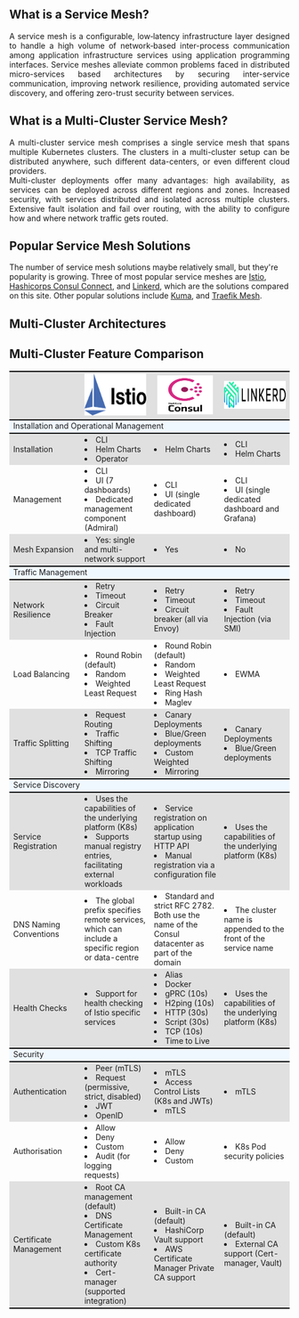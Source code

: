## What is a Service Mesh?

<div style="text-align: justify">A service mesh is a configurable, low‑latency infrastructure layer designed to handle a high volume of network‑based inter-process communication among application infrastructure services using application programming interfaces. Service meshes alleviate common problems faced in distributed micro-services based architectures by securing inter-service communication, improving network resilience, providing automated service discovery, and offering zero-trust security between services.</div>


## What is a Multi-Cluster Service Mesh?
<div style="text-align: justify">
A multi-cluster service mesh comprises a single service mesh that spans multiple Kubernetes clusters. The clusters in a multi-cluster setup can be distributed anywhere, such different data-centers, or even different cloud providers.
</div>

<div style="text-align: justify">
Multi-cluster deployments offer many advantages: high availability, as services can be deployed across different regions and zones. Increased security, with services distributed and isolated across multiple clusters. Extensive fault isolation and fail over routing, with the ability to configure how and where network traffic gets routed.
</div>

## Popular Service Mesh Solutions
<div>
The number of service mesh solutions maybe relatively small, but they're popularity is growing. Three of most popular service meshes are <a href="https://istio.io/latest">Istio</a>, <a href="https://www.consul.io/docs/connect">Hashicorps Consul Connect</a>, and <a href="https://linkerd.io/">Linkerd</a>, which are the solutions compared on this site. Other popular solutions include <a href="https://kuma.io">Kuma</a>, and <a href="https://traefik.io/traefik-mesh">Traefik Mesh</a>.
</div>

## Multi-Cluster Architectures
<div></div>

## Multi-Cluster Feature Comparison

<table>
	<tr>
		<th style="width:15%; border-top:2px solid #000000;" bgcolor="#e0e0e0"></th>
		<th style="width:20%; border-top:2px solid #000000;" bgcolor="#e0e0e0">
			<img src="images/istio_logo.png" alt="" width="120" height="75" />
		</th>
		<th style="width:20%; border-top:2px solid #000000;" bgcolor="#e0e0e0">
			<img src="images/consul_logo.png" alt="" width="100" height="70" />
		</th>
		<th style="width:20%; border-top:2px solid #000000;" bgcolor="#e0e0e0">
			<img src="images/linkerd_logo.png" alt="" width="150" height="50" />
		</th>
	</tr>
	<tr style="background-color:#F0F8FF;border-top:2px solid #000000; border-bottom:2px solid #000000;">
		<td colspan="4">Installation and Operational Management</td>
	</tr>
	<tr>
		<td bgcolor="#e0e0e0">Installation</td>
		<td bgcolor="#e0e0e0">
			<li>CLI</li>
			<li>Helm Charts</li>
			<li>Operator</li>
		</td>
		<td bgcolor="#e0e0e0">
			<li>Helm Charts</li>
		</td>
		<td bgcolor="#e0e0e0">
			<li>CLI</li>
			<li>Helm Charts</li>
		</td>
	</tr>
	<tr>
		<td>Management</td>
		<td>
			<li>CLI</li>
			<li>UI (7 dashboards)</li>
			<li>Dedicated management component (Admiral)</li>
		</td>
		<td>
			<li>CLI</li>
			<li>UI (single dedicated dashboard)</li>
		</td>
		<td>
			<li>CLI</li>
			<li>UI (single dedicated dashboard and Grafana)</li>
		</td>
	</tr>
	<tr>
		<td bgcolor="#e0e0e0">Mesh Expansion</td>
		<td bgcolor="#e0e0e0">
			<li>Yes: single and multi-network support</li>
		</td>
		<td bgcolor="#e0e0e0">
			<li>Yes</li>
		</td>
		<td bgcolor="#e0e0e0">
			<li>No</li>
		</td>
	</tr>
	<tr style="background-color:#F0F8FF;border-top:2px solid #000000; border-bottom:2px solid #000000;">
		<td colspan="4">Traffic Management</td>
	</tr>
	<tr>
		<td bgcolor="#e0e0e0">Network Resilience</td>
		<td bgcolor="#e0e0e0">
			<li>Retry</li>
			<li>Timeout</li>
			<li>Circuit Breaker</li>
			<li>Fault Injection</li>
		</td>
		<td bgcolor="#e0e0e0">
			<li>Retry</li>
			<li>Timeout</li>
			<li>Circuit breaker (all via Envoy)</li>
		</td>
		<td bgcolor="#e0e0e0">
			<li>Retry</li>
			<li>Timeout</li>
			<li>Fault Injection (via SMI)</li>
		</td>
	</tr>
	<tr>
		<td>Load Balancing</td>
		<td>
			<li>Round Robin (default)</li>
			<li>Random</li>
			<li>Weighted Least Request</li>
		</td>
		<td>
			<li>Round Robin (default)</li>
			<li>Random</li>
			<li>Weighted Least Request</li>
			<li>Ring Hash</li>
			<li>Maglev</li>
		</td>
		<td>
			<li>EWMA</li>
		</td>
	</tr>
	<tr>
		<td bgcolor="#e0e0e0">Traffic Splitting</td>
		<td bgcolor="#e0e0e0">
			<li>Request Routing</li>
			<li>Traffic Shifting</li>
			<li>TCP Traffic Shifting</li>
			<li>Mirroring</li>
		</td>
		<td bgcolor="#e0e0e0">
			<li>Canary Deployments</li>
			<li>Blue/Green deployments</li>
			<li>Custom Weighted</li>
			<li>Mirroring</li>
		</td>
		<td bgcolor="#e0e0e0">
			<li>Canary Deployments</li>
			<li>Blue/Green deployments</li>
		</td>
	</tr>
	<tr style="background-color:#F0F8FF;border-top:2px solid #000000; border-bottom:2px solid #000000;">
		<td colspan="4">Service Discovery</td>
	</tr>
	<tr>
		<td bgcolor="#e0e0e0">Service Registration</td>
		<td bgcolor="#e0e0e0">
			<li>Uses the capabilities of the underlying platform (K8s)</li>
			<li>Supports manual registry entries, facilitating external workloads</li>
		</td>
		<td bgcolor="#e0e0e0">
			<li>Service registration on application startup using HTTP API</li>
			<li>Manual registration via a configuration file</li>
		</td>
		<td bgcolor="#e0e0e0">
			<li>Uses the capabilities of the underlying platform (K8s)</li>
		</td>
	</tr>
	<tr>
		<td>DNS Naming Conventions</td>
		<td>
			<li>The global prefix specifies remote services, which can include a specific region or data-centre</li>
		</td>
		<td>
			<li>
            Standard and strict RFC 2782. Both use the name of the Consul datacenter as part of the domain</li>
		</td>
		<td>
			<li>The cluster name is appended to the front of the service name</li>
		</td>
	</tr>
	<tr>
		<td bgcolor="#e0e0e0">Health Checks</td>
		<td bgcolor="#e0e0e0">
			<li>Support for health checking of Istio specific services</li>
		</td>
		<td bgcolor="#e0e0e0">
			<li>Alias</li>
			<li>Docker</li>
			<li>gPRC (10s)</li>
			<li>H2ping (10s)</li>
			<li>HTTP (30s)</li>
			<li>Script (30s)</li>
			<li>TCP (10s)</li>
			<li>Time to Live</li>
		</td>
		<td bgcolor="#e0e0e0">
			<li>Uses the capabilities of the underlying platform (K8s)</li>
		</td>
	</tr>
	<tr style="background-color:#F0F8FF;border-top:2px solid #000000; border-bottom:2px solid #000000;">
		<td colspan="4">Security</td>
	</tr>
	<tr>
		<td bgcolor="#e0e0e0">Authentication</td>
		<td bgcolor="#e0e0e0">
			<li>Peer (mTLS)</li>
			<li>Request (permissive, strict, disabled)</li>
			<li>JWT</li>
			<li>OpenID</li>
		</td>
		<td bgcolor="#e0e0e0">
			<li>mTLS</li>
			<li>Access Control Lists (K8s and JWTs)</li>
			<li>mTLS</li>
		</td>
		<td bgcolor="#e0e0e0">
			<li>mTLS</li>
		</td>
	</tr>
	<tr>
		<td>Authorisation</td>
		<td>
			<li>Allow</li>
			<li>Deny</li>
			<li>Custom</li>
			<li>Audit (for logging requests)</li>
		</td>
		<td>
			<li>Allow</li>
			<li>Deny</li>
			<li>Custom</li>
		</td>
		<td>
			<li>K8s Pod security policies</li>
		</td>
	</tr>
	<tr>
		<td bgcolor="#e0e0e0" style="border-bottom:2px solid #000000;">Certificate Management</td>
		<td bgcolor="#e0e0e0" style="border-bottom:2px solid #000000;">
			<li>Root CA management (default)</li>
			<li>DNS Certificate Management</li>
			<li>Custom K8s certificate authority</li>
			<li>Cert-manager (supported integration)</li>
		</td>
		<td bgcolor="#e0e0e0" style="border-bottom:2px solid #000000;">
			<li>Built-in CA (default)</li>
			<li>HashiCorp Vault support</li>
			<li>AWS Certificate Manager Private CA support</li>
		</td>
		<td bgcolor="#e0e0e0" style="border-bottom:2px solid #000000;">
			<li>Built-in CA (default)</li>
			<li>External CA support (Cert-manager, Vault)</li>
		</td>
	</tr>
</table>